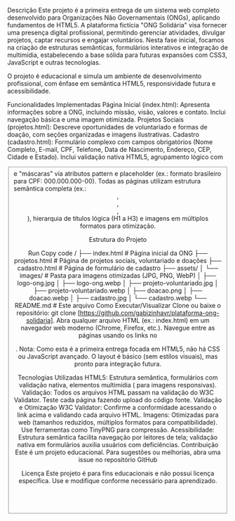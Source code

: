 Descrição
Este projeto é a primeira entrega de um sistema web completo desenvolvido para Organizações Não Governamentais (ONGs), aplicando fundamentos de HTML5. A plataforma fictícia "ONG Solidária" visa fornecer uma presença digital profissional, permitindo gerenciar atividades, divulgar projetos, captar recursos e engajar voluntários. Nesta fase inicial, focamos na criação de estruturas semânticas, formulários interativos e integração de multimídia, estabelecendo a base sólida para futuras expansões com CSS3, JavaScript e outras tecnologias.

O projeto é educacional e simula um ambiente de desenvolvimento profissional, com ênfase em semântica HTML5, responsividade futura e acessibilidade.

Funcionalidades Implementadas
Página Inicial (index.html): Apresenta informações sobre a ONG, incluindo missão, visão, valores e contato. Inclui navegação básica e uma imagem otimizada.
Projetos Sociais (projetos.html): Descreve oportunidades de voluntariado e formas de doação, com seções organizadas e imagens ilustrativas.
Cadastro (cadastro.html): Formulário complexo com campos obrigatórios (Nome Completo, E-mail, CPF, Telefone, Data de Nascimento, Endereço, CEP, Cidade e Estado). Inclui validação nativa HTML5, agrupamento lógico com <fieldset> e "máscaras" via atributos pattern e placeholder (ex.: formato brasileiro para CPF: 000.000.000-00).
Todas as páginas utilizam estrutura semântica completa (ex.: <header>, <main>, <section>, <footer>), hierarquia de títulos lógica (H1 a H3) e imagens em múltiplos formatos para otimização.

Estrutura do Projeto

Run
Copy code
/
├── index.html              # Página inicial da ONG
├── projetos.html           # Página de projetos sociais, voluntariado e doações
├── cadastro.html           # Página de formulário de cadastro
├── assets/
│   └── images/             # Pasta para imagens otimizadas (JPG, PNG, WebP)
│       ├── logo-ong.jpg
│       ├── logo-ong.webp
│       ├── projeto-voluntariado.jpg
│       ├── projeto-voluntariado.webp
│       ├── doacao.png
│       ├── doacao.webp
│       ├── cadastro.jpg
│       └── cadastro.webp
└── README.md               # Este arquivo
Como Executar/Visualizar
Clone ou baixe o repositório: git clone [https://github.com/gabizinhavr/plataforma-ong-solidaria].
Abra qualquer arquivo HTML (ex.: index.html) em um navegador web moderno (Chrome, Firefox, etc.).
Navegue entre as páginas usando os links no <nav>.
Nota: Como esta é a primeira entrega focada em HTML5, não há CSS ou JavaScript avançado. O layout é básico (sem estilos visuais), mas pronto para integração futura.

Tecnologias Utilizadas
HTML5: Estrutura semântica, formulários com validação nativa, elementos multimídia (<picture> para imagens responsivas).
Validação: Todos os arquivos HTML passam na validação do W3C Validator. Teste cada página fazendo upload do código fonte.
Validação e Otimização
W3C Validator: Confirme a conformidade acessando o link acima e validando cada arquivo HTML.
Imagens: Otimizadas para web (tamanhos reduzidos, múltiplos formatos para compatibilidade). Use ferramentas como TinyPNG para compressão.
Acessibilidade: Estrutura semântica facilita navegação por leitores de tela; validação nativa em formulários auxilia usuários com deficiências.
Contribuição
Este é um projeto educacional. Para sugestões ou melhorias, abra uma issue no repositório GitHub

Licença
Este projeto é para fins educacionais e não possui licença específica. Use e modifique conforme necessário para aprendizado.
